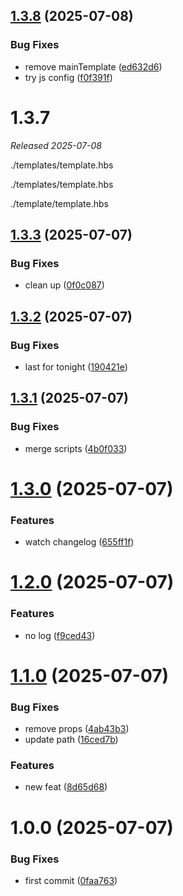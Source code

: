 ## [1.3.8](https://github.com/dev-alan-au/electron-demo/compare/v1.3.7...v1.3.8) (2025-07-08)


### Bug Fixes

* remove mainTemplate ([ed632d6](https://github.com/dev-alan-au/electron-demo/commit/ed632d6f1115f5d7ba3b3e18e40e398ffe24d85e))
* try js config ([f0f391f](https://github.com/dev-alan-au/electron-demo/commit/f0f391f23c5fa9157749807c7e1d8bb62ebcb582))

# 1.3.7

_Released 2025-07-08_

./templates/template.hbs

./templates/template.hbs

./template/template.hbs

## [1.3.3](https://github.com/dev-alan-au/electron-demo/compare/v1.3.2...v1.3.3) (2025-07-07)


### Bug Fixes

* clean up ([0f0c087](https://github.com/dev-alan-au/electron-demo/commit/0f0c0875562a2cd7ec845c64761bf80f5c612655))

## [1.3.2](https://github.com/dev-alan-au/electron-demo/compare/v1.3.1...v1.3.2) (2025-07-07)


### Bug Fixes

* last for tonight ([190421e](https://github.com/dev-alan-au/electron-demo/commit/190421ef36b6da89d8bad66a220902ed18245d18))

## [1.3.1](https://github.com/dev-alan-au/electron-demo/compare/v1.3.0...v1.3.1) (2025-07-07)


### Bug Fixes

* merge scripts ([4b0f033](https://github.com/dev-alan-au/electron-demo/commit/4b0f033cdbfe44256d6db7362e61469c24c0f6e2))

# [1.3.0](https://github.com/dev-alan-au/electron-demo/compare/v1.2.0...v1.3.0) (2025-07-07)


### Features

* watch changelog ([655ff1f](https://github.com/dev-alan-au/electron-demo/commit/655ff1f092b21fa73fc85f834c340d3d56d4c831))

# [1.2.0](https://github.com/dev-alan-au/electron-demo/compare/v1.1.0...v1.2.0) (2025-07-07)


### Features

* no log ([f9ced43](https://github.com/dev-alan-au/electron-demo/commit/f9ced43707cd9fd5d3dce3595ef760a5ecd18519))

# [1.1.0](https://github.com/dev-alan-au/electron-demo/compare/v1.0.0...v1.1.0) (2025-07-07)


### Bug Fixes

* remove props ([4ab43b3](https://github.com/dev-alan-au/electron-demo/commit/4ab43b33b78d9c3ff595b366acc94498c8d1acd1))
* update path ([16ced7b](https://github.com/dev-alan-au/electron-demo/commit/16ced7bc20db1cb542deba3ebbbc2db3db79da51))


### Features

* new feat ([8d65d68](https://github.com/dev-alan-au/electron-demo/commit/8d65d6845905f7c24056a1b6724cbcf7e483a0b7))

# 1.0.0 (2025-07-07)


### Bug Fixes

* first commit ([0faa763](https://github.com/dev-alan-au/electron-demo/commit/0faa763c6eca09e7a389339bf92eb274c8cfe763))
